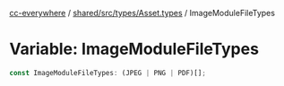 [cc-everywhere](../../../../../index.md) / [shared/src/types/Asset.types](../index.md) / ImageModuleFileTypes

# Variable: ImageModuleFileTypes

```ts
const ImageModuleFileTypes: (JPEG | PNG | PDF)[];
```
